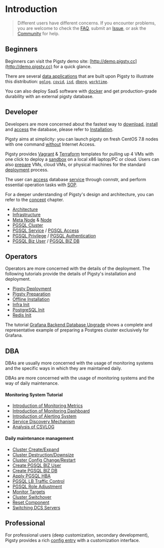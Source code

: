 # Introduction

> Different users have different concerns. If you encounter problems, you are welcome to check the [FAQ](s-faq.md), submit an [Issue](https://github.com/Vonng/pigsty/issues/new), or ask the [Community](community.md) for help.



## Beginners

Beginners can visit the Pigsty demo site: [http://demo.pigsty.cc](http://demo.pigsty.cc) for a quick glance.

There are several [data applications](t-application.md) that are built upon Pigsty to illustrate this distribution: [`pglog`](http://demo.pigsty.cc/d/pglog-overview), [`covid`](http://demo.pigsty.cc/d/covid-overview), [`isd`](http://demo.pigsty.cc/d/isd-overview), [`dbeng`](http://demo.pigsty.cc/d/dbeng-overview), [`worktime`](http://demo.pigsty.cc/d/worktime-query). 

You can also deploy SaaS software with [docker](t-docker.md) and get production-grade durability with an external pigsty database.



## Developer

Developers are more concerned about the fastest way to [download](d-prepare.md#software-download), [install](s-install.md) and [access](c-service.md#access) the database, please refer to [Installation](s-install.md).

Pigsty aims at simplicity: you can launch pigsty on fresh CentOS 7.8 nodes with one command [without](t-offline.md) Internet Access.

Pigsty provides  [Vagrant](d-sandbox.md#local-sandbox) & [Terraform](d-sandbox.md#cloud-sandbox) templates for pulling up 4 VMs with one click to deploy a [sandbox](d-sandbox.md.md) on a local x86 laptop/PC or cloud. Users can also [prepare](d-prepare.md) VMs, cloud VMs, or physical machines for the standard [deployment](d-deploy.md) process.

The user can [access](c-service.md#access) database [service](c-service.md) through connstr, and perform essential operation tasks with [SOP](r-sop.md).

For a deeper understanding of Pigsty's design and architecture, you can refer to the [concept](c-concept.md) chapter.

* [Architecture](c-arch.md)
* [Infrastructure](c-infra.md)
* [Meta Node](c-nodes.md#meta) & [Node](c-nodes.md#node)
* [PGSQL Cluster](c-pgsql.md)
* [PGSQL Service](c-service.md#service) / [PGSQL Access](c-service.md#access)
* [PGSQL Privilege](c-privilege.md#privilege) / [PGSQL Authentication](c-privilege.md#authentication)
* [PGSQL Biz User](c-pgdbuser.md#user) / [PGSQL BIZ DB](c-pgdbuser.md#database)



## Operators

Operators are more concerned with the details of the deployment. The following tutorials provide the details of Pigsty's installation and deployment.

   * [Pigsty Deployment](d-deploy.md)
   * [Pigsty Preparation](d-prepare.md)
   * [Offline Installation](t-offline.md)
   * [Infra Init](p-infra.md)
   * [PostgreSQL Init](p-pgsql.md)
   * [Redis Init](p-redis.md)

The tutorial [Grafana Backend Database Upgrade](t-grafana-upgrade.md) shows a complete and representative example of preparing a Postgres cluster exclusively for Grafana.





## DBA

DBAs are usually more concerned with the usage of monitoring systems and the specific ways in which they are maintained daily.

DBAs are more concerned with the usage of monitoring systems and the way of daily maintenance.

#### Monitoring System Tutorial

- [Introduction of Monitoring Metrics](m-metric.md)
- [Introduction of Monitoring Dashboard](m-dashboard.md)
- [Introduction of Alerting System](r-alert.md)
- [Service Discovery Mechanism](m-discovery.md)
- [Analysis of CSVLOG](t-application.md#PGLOG-CSVLOG-Sample-Analysis)


#### Daily maintenance management

- [Cluster Create/Expand](r-sop.md#Case-1-Cluster-Create-and-Expand)
- [Cluster Destruction/Downsize](r-sop.md#Case-2-Cluster-Destruction-and-Downsize)
- [Cluster Config Change/Restart](r-sop.md#Case-3-Cluster-Config-Change-and-Restart)
- [Create PGSQL BIZ User](r-sop.md#Case-4-Create-PGSQL-Biz-User)
- [Create PGSQL BIZ DB](r-sop.md#Case-5-Create-PGSQL-BIZ-DB)
- [Apply PGSQL HBA](r-sop.md#Case-6-APPLY-PGSQL-HBA)
- [PGSQL LB Traffic Control](r-sop.md#Case-7-PGSQL-LB-Traffic-Control)
- [PGSQL Role Adjustment](r-sop.md#Case-8-PGSQL-Role-Adjustment)
- [Monitor Targets](r-sop.md#Case-9-Monitor-Targets)
- [Cluster Switchover](r-sop.md#Case-10-Cluster-Switchover)
- [Reset Component](r-sop.md#Case-11-Reset-Component)
- [Switching DCS Servers](r-sop.md#Case-12-Switching-DCS-Servers)



## Professional

For professional users (deep customization, secondary development), Pigsty provides a rich [config entry](v-config.md#Config-entry) with a customization interface.
